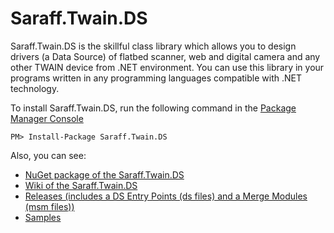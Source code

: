 # Saraff.Twain.DS
Saraff.Twain.DS is the skillful class library which allows you to design drivers (a Data Source) of flatbed scanner, web and digital camera and any other TWAIN device from .NET environment. You can use this library in your programs written in any programming languages compatible with .NET technology.

To install Saraff.Twain.DS, run the following command in the [Package Manager Console](https://docs.nuget.org/docs/start-here/using-the-package-manager-console)
```
PM> Install-Package Saraff.Twain.DS
```
Also, you can see: 
* [NuGet package of the Saraff.Twain.DS](https://www.nuget.org/packages/Saraff.Twain.DS/)
* [Wiki of the Saraff.Twain.DS](https://saraff-9eb1047a4beb4cef8506b29ba325bd5a.github.io/sarafftwainds/wiki/)
* [Releases (includes a DS Entry Points (ds files) and a Merge Modules (msm files))](https://github.com/saraff-9EB1047A4BEB4cef8506B29BA325BD5A/Saraff.Twain.DS/releases)
* [Samples](https://saraff-9eb1047a4beb4cef8506b29ba325bd5a.github.io/sarafftwainds/#samples)
